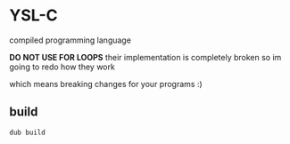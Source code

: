 # YSL-C
compiled programming language

**DO NOT USE FOR LOOPS**
their implementation is completely broken so im going to redo how they work

which means breaking changes for your programs :)

## build
```
dub build
```
